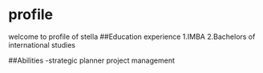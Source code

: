 # profile
welcome to profile of stella
##Education experience 
1.IMBA
2.Bachelors of international studies

##Abilities
-strategic planner
project management

